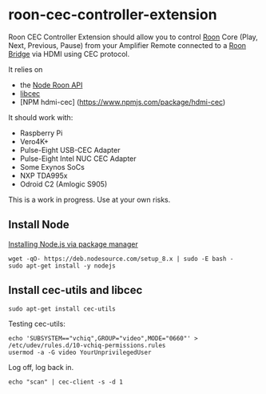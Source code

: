 # roon-cec-controller-extension

Roon CEC Controller Extension should allow you to control [Roon](https://roonlabs.com/howroonworks.html) Core (Play, Next, Previous, Pause) from your Amplifier Remote connected to a [Roon Bridge](https://kb.roonlabs.com/RoonBridge) via HDMI using CEC protocol.

It relies on 
  * the [Node Roon API](https://github.com/RoonLabs/node-roon-api)
  * [libcec](https://github.com/Pulse-Eight/libcec)
  * [NPM hdmi-cec] (https://www.npmjs.com/package/hdmi-cec)

It should work with:
  * Raspberry Pi
  * Vero4K+
  * Pulse-Eight USB-CEC Adapter
  * Pulse-Eight Intel NUC CEC Adapter
  * Some Exynos SoCs
  * NXP TDA995x
  * Odroid C2 (Amlogic S905)

This is a work in progress.
Use at your own risks.

## Install Node

[Installing Node.js via package manager](https://nodejs.org/en/download/package-manager/#debian-and-ubuntu-based-linux-distributions)
```
wget -qO- https://deb.nodesource.com/setup_8.x | sudo -E bash -
sudo apt-get install -y nodejs
```
## Install cec-utils and libcec
```
sudo apt-get install cec-utils
```

Testing cec-utils:
```
echo 'SUBSYSTEM=="vchiq",GROUP="video",MODE="0660"' > /etc/udev/rules.d/10-vchiq-permissions.rules
usermod -a -G video YourUnprivilegedUser
```
Log off, log back in.
```
echo "scan" | cec-client -s -d 1
```
